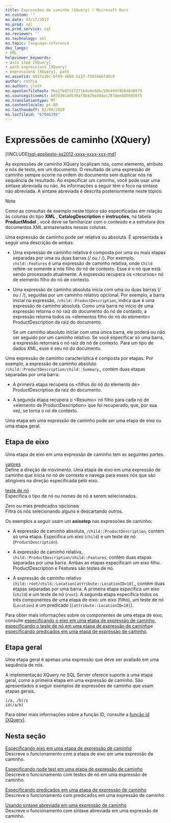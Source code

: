 ```yaml
---
title: Expressões de caminho (XQuery) | Microsoft Docs
ms.custom: ''
ms.date: 03/17/2017
ms.prod: sql
ms.prod_service: sql
ms.reviewer: ''
ms.technology: xml
ms.topic: language-reference
dev_langs:
- XML
helpviewer_keywords:
- axis step [XQuery]
- path expressions [XQuery]
- expressions [XQuery], path
ms.assetid: b93fa36c-bf69-46b9-b137-f597d66fd0c0
author: rothja
ms.author: jroth
ms.openlocfilehash: 9be2fb8752f27164e0e6dbc59e499f4b048d8979
ms.sourcegitcommit: b87d36c46b39af8b929ad94ec707dee8800950f5
ms.translationtype: MT
ms.contentlocale: pt-BR
ms.lasthandoff: 02/08/2020
ms.locfileid: "67946398"
---
```

# <a name="path-expressions-xquery"></a>Expressões de caminho (XQuery)
[!INCLUDE[tsql-appliesto-ss2012-xxxx-xxxx-xxx-md](../includes/tsql-appliesto-ss2012-xxxx-xxxx-xxx-md.md)]

  As expressões de caminho XQuery localizam nós, como elemento, atributo e nós de texto, em um documento. O resultado de uma expressão de caminho sempre ocorre na ordem do documento sem duplicar nós na sequência de resultado. Ao especificar um caminho, você pode usar uma sintaxe abreviada ou não. As informações a seguir têm o foco na sintaxe não abreviada. A sintaxe abreviada é descrita posteriormente neste tópico.  
  
> [!NOTE]  
>  Como as consultas de exemplo neste tópico são especificadas em relação às colunas do tipo **XML** , **CatalogDescription** e **instruções**, na tabela **ProductModel** , você deve se familiarizar com o conteúdo e a estrutura dos documentos XML armazenados nessas colunas.  
  
 Uma expressão de caminho pode ser relativa ou absoluta. É apresentada a seguir uma descrição de ambas:  
  
-   Uma expressão de caminho relativa é composta por uma ou mais etapas separadas por uma ou duas barras (/ ou / /). Por exemplo, `child::Features` é uma expressão de caminho relativa, onde `Child` refere-se somente a nós filho do nó de contexto. Esse é o nó que está sendo processado atualmente. A expressão recupera os \<recursos> nó de elemento filho do nó de contexto.  
  
-   Uma expressão de caminho absoluta inicia com uma ou duas barras (/ ou / /), seguidas por um caminho relativo opcional. Por exemplo, a barra inicial na expressão, `/child::ProductDescription`, indica que é uma expressão de caminho absoluta. Como uma barra no início de uma expressão retorna o nó raiz do documento do nó de contexto, a expressão retorna todos os \<elementos filho do nó do elemento> ProductDescription da raiz do documento.  
  
     Se um caminho absoluto iniciar com uma única barra, ele poderá ou não ser seguido por um caminho relativo. Se você especificar só uma barra, a expressão retornará o nó raiz do nó de contexto. Para um tipo de dados XML, esse é seu nó do documento.  
  
 Uma expressão de caminho característica é composta por etapas. Por exemplo, a expressão de caminho absoluto `/child::ProductDescription/child::Summary`,, contém duas etapas separadas por uma barra.  
  
-   A primeira etapa recupera os \<filhos do nó do elemento de> ProductDescription da raiz do documento.  
  
-   A segunda etapa recupera o \<Resumo> nó filho para cada nó de \<elemento de ProductDescription> que foi recuperado, que, por sua vez, se torna o nó de contexto.  
  
 Uma etapa em uma expressão de caminho pode ser uma etapa de eixo ou uma etapa geral.  
  
## <a name="axis-step"></a>Etapa de eixo  
 Uma etapa de eixo em uma expressão de caminho tem as seguintes partes.  
  
 [valores](../xquery/path-expressions-specifying-axis.md)  
 Define a direção de movimento. Uma etapa de eixo em uma expressão de caminho que inicia no nó de contexto e navega para esses nós que são atingíveis na direção especificada pelo eixo.  
  
 [teste de nó](../xquery/path-expressions-specifying-node-test.md)  
 Especifica o tipo de nó ou nomes de nó a serem selecionados.  
  
 Zero ou mais predicados opcionais  
 Filtra os nós selecionando alguns e descartando outros.  
  
 Os exemplos a seguir usam um **axisstep** nas expressões de caminho:  
  
-   A expressão de caminho absoluta, `/child::ProductDescription`, contém só uma etapa. Especifica um eixo (`child`) e um teste de nó (`ProductDescription`).  
  
-   A expressão de caminho relativa, `child::ProductDescription/child::Features`, contém duas etapas separadas por uma barra. Ambas as etapas especificam um eixo filho. ProductDescription e Features são testes de nó.  
  
-   A expressão de caminho relativo `child::root/child::Location[attribute::LocationID=10]`,, contém duas etapas separadas por uma barra. A primeira etapa especifica um eixo (`child`) e um teste de nó (`root`). A segunda etapa especifica todos os três componentes de uma etapa de eixo: um eixo (filho), um teste de nó (`Location`) e um predicado (`[attribute::LocationID=10]`).  
  
 Para obter mais informações sobre os componentes de uma etapa de eixo, consulte [especificando o eixo em uma etapa de expressão de caminho](../xquery/path-expressions-specifying-axis.md), [especificando o teste de nó em uma etapa de expressão de caminho](../xquery/path-expressions-specifying-node-test.md)e [especificando predicados em uma etapa de expressão de caminho](../xquery/path-expressions-specifying-predicates.md).  
  
## <a name="general-step"></a>Etapa geral  
 Uma etapa geral é apenas uma expressão que deve ser avaliada em uma sequência de nós.  
  
 A implementação XQuery no SQL Server oferece suporte a uma etapa geral, como a primeira etapa em uma expressão de caminho. São apresentados a seguir exemplos de expressões de caminho que usam etapas gerais.  
  
```  
(/a, /b)/c  
id(/a/b)  
```  
  
 Para obter mais informações sobre a função ID, consulte a [função id &#40;XQuery&#41;](../xquery/functions-on-sequences-id.md).  
  
## <a name="in-this-section"></a>Nesta seção  
 [Especificando eixo em uma etapa de expressão de caminho](../xquery/path-expressions-specifying-axis.md)  
 Descreve o funcionamento com a etapa de eixo em uma expressão de caminho.  
  
 [Especificando node test em uma etapa de expressão de caminho](../xquery/path-expressions-specifying-node-test.md)  
 Descreve o funcionamento com testes de nó em uma expressão de caminho.  
  
 [Especificando predicados em uma etapa de expressão de caminho](../xquery/path-expressions-specifying-predicates.md)  
 Descreve o funcionamento com predicados em uma expressão de caminho.  
  
 [Usando sintaxe abreviada em uma expressão de caminho](../xquery/path-expressions-using-abbreviated-syntax.md)  
 Descreve o funcionamento com sintaxe abreviada em uma expressão de caminho.  
  
  
